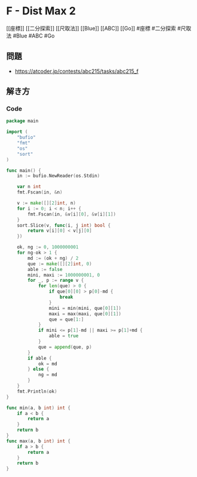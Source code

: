 # F - Dist Max 2
[[座標]] [[二分探索]] [[尺取法]] [[Blue]] [[ABC]] [[Go]]
#座標 #二分探索 #尺取法 #Blue #ABC #Go 

## 問題
- https://atcoder.jp/contests/abc215/tasks/abc215_f

## 解き方
### Code
```go
package main

import (
	"bufio"
	"fmt"
	"os"
	"sort"
)

func main() {
	in := bufio.NewReader(os.Stdin)

	var n int
	fmt.Fscan(in, &n)

	v := make([][2]int, n)
	for i := 0; i < n; i++ {
		fmt.Fscan(in, &v[i][0], &v[i][1])
	}
	sort.Slice(v, func(i, j int) bool {
		return v[i][0] < v[j][0]
	})

	ok, ng := 0, 1000000001
	for ng-ok > 1 {
		md := (ok + ng) / 2
		que := make([][2]int, 0)
		able := false
		mini, maxi := 1000000001, 0
		for _, p := range v {
			for len(que) > 0 {
				if que[0][0] > p[0]-md {
					break
				}
				mini = min(mini, que[0][1])
				maxi = max(maxi, que[0][1])
				que = que[1:]
			}
			if mini <= p[1]-md || maxi >= p[1]+md {
				able = true
			}
			que = append(que, p)
		}
		if able {
			ok = md
		} else {
			ng = md
		}
	}
	fmt.Println(ok)
}

func min(a, b int) int {
	if a < b {
		return a
	}
	return b
}
func max(a, b int) int {
	if a > b {
		return a
	}
	return b
}
```